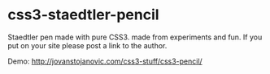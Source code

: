 css3-staedtler-pencil
=====================

Staedtler pen made ​​with pure CSS3. made from experiments and fun. If you put on your site please post a link to the author.

Demo: http://jovanstojanovic.com/css3-stuff/css3-pencil/